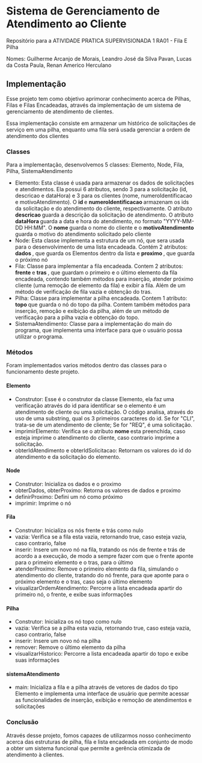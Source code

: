 # Sistema de Gerenciamento de Atendimento ao Cliente
Repositório para a ATIVIDADE PRATICA SUPERVISIONADA 1 RA01 - Fila E Pilha
<p>Nomes: Guilherme Arcanjo de Morais, Leandro José da Silva Pavan, Lucas da Costa Paula, Renan Americo Herculano</p>

<h2>Implementação</h2>
<p>Esse projeto tem como objetivo aprimorar conhecimento acerca de Pilhas, Filas e Filas Encadeadas, através da implementação de um sistema de gerenciamento de atendimento de clientes.</p>
<p>Essa implementação consiste em armazenar um histórico de solicitações de serviço em uma pilha, enquanto uma fila será usada gerenciar a ordem de atendimento dos clientes </p>

<h3>Classes</h3>
<p>Para a implementação, desenvolvemos 5 classes: Elemento, Node, Fila, Pilha, SistemaAtendimento</p>
<ul>
  <li>Elemento: Esta classe é usada para armazenar os dados de solicitações e atendimentos. Ela possui 6 atributos, sendo 3 para a solicitação (id, descricao e dataHora) e 3 para os clientes (nome, numeroIdentificacao e motivoAtendimento). O <strong> id </strong> e <strong> numeroIdentificacao </strong> armazenam os ids da solicitação e do atendimento do cliente, respectivamente. O atributo <strong> descricao </strong> guarda a descrição da solicitação de atendimento. O atributo <strong> dataHora </strong> guarda a data e hora do atendimento, no formato "YYYY-MM-DD HH:MM". O <strong> nome </strong> guarda o nome do cliente e o <strong> motivoAtendimento </strong> guarda o motivo do atendimento solicitado pelo cliente</li>
  <li>Node: Esta classe implementa a estrutura de um nó, que sera usada para o desenvolvimento de uma lista encadeada. Contém 2 atributos: <strong> dados </strong>, que guarda os Elementos dentro da lista e <strong> proximo </strong>, que guarda o próximo nó</li>
  <li>Fila: Classe para implementar a fila encadeada. Contem 2 atributos: <strong> frente </strong> e <strong> tras </strong>, que guardam o primeiro e o último elemento da fila encadeada, contendo também métodos para inserção, atender próximo cliente (uma remoção de elemento da fila) e exibir a fila. Além de um método de verificação de fila vazia e obtenção do tras.</li>
  <li>Pilha: Classe para implementar a pilha encadeada. Contem 1 atributo: <strong> topo </strong> que guarda o nó do topo da pilha. Contem também métodos para inserção, remoção e exibição da pilha, além de um método de verificação para a pilha vazia e obtenção do topo.</li>
  <li>SistemaAtendimento: Classe para a implementação do main do programa, que implementa uma interface para que o usuário possa utilizar o programa.</li>
</ul>

<h3>Métodos</h3>
<p>Foram implementados varios métodos dentro das classes para o funcionamento deste projeto.</p>

<h4>Elemento</h4>
<ul>
  <li>Construtor: Esse é o construtor da classe Elemento, ela faz uma verificação através do id para identificar se o elemento é um atendimento de cliente ou uma solicitação. O código analisa, através do uso de uma substring, qual os 3 primeiros caracteres do id. Se for "CLI", trata-se de um atendimento de cliente; Se for "REQ", é uma solicitação.</li>
  <li>imprimirElemento: Verifica se o atributo <strong> nome </strong> esta preenchida, caso esteja imprime o atendimento do cliente, caso contrario imprime a solicitação.</li>
  <li>obterIdAtendimento e obterIdSolicitacao: Retornam os valores do id do atendimento e da solicitação do elemento.</li>
</ul>

<h4>Node</h4>
<ul>
  <li>Construtor: Inicializa os dados e o proximo</li>
  <li>obterDados, obterProximo: Retorna os valores de dados e proximo</li>
  <li>definirProximo: Defini um nó como próximo</li>
  <li>imprimir: Imprime o nó</li>
</ul>

<h4>Fila</h4>
<ul>
  <li>Construtor: Inicializa os nós frente e trás como nulo</li>
  <li>vazia: Verifica se a fila esta vazia, retornando true, caso esteja vazia, caso contrario, false</li>
  <li>inserir: Insere um novo nó na fila, tratando os nós de frente e trás de acordo a a execução, de modo a sempre fazer com que o frente aponte para o primeiro elemento e o tras, para o último</li>
  <li>atenderProximo: Remove o primeiro elemento da fila, simulando o atendimento do cliente, tratando do nó frente, para que aponte para o próximo elemento e o tras, caso seja o último elemento</li>
  <li>visualizarOrdemAtendimento: Percorre a lista encadeada apartir do primeiro nó, o frente, e exibe suas informações</li>
</ul>

<h4>Pilha</h4>
<ul>
  <li>Construtor: Inicializa os nó topo como nulo</li>
  <li>vazia: Verifica se a pilha esta vazia, retornando true, caso esteja vazia, caso contrario, false</li>
  <li>inserir: Insere um novo nó na pilha</li>
  <li>remover: Remove o último elemento da pilha</li>
  <li>visualizarHistorico: Percorre a lista encadeada apartir do topo e exibe suas informações</li>
</ul>

<h4>sistemaAtendimento</h4>
<ul>
  <li>main: Inicializa a fila e a pilha através de vetores de dados do tipo Elemento e implementa uma interface de usuário que permite acessar as funcionalidades de inserção, exibição e remoção de atendimentos e solicitações</li>
</ul>

<h3>Conclusão</h3>
<p>Através desse projeto, fomos capazes de utilizarmos nosso conhecimento acerca das estruturas de pilha, fila e lista encadeada em conjunto de modo a obter um sistema funcional que permite a gerência otimizada de atendimento à clientes.</p>
